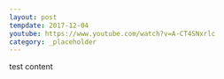 ```yaml
---
layout: post
tempdate: 2017-12-04
youtube: https://www.youtube.com/watch?v=A-CT4SNxrlc
category: _placeholder
---
```

test content